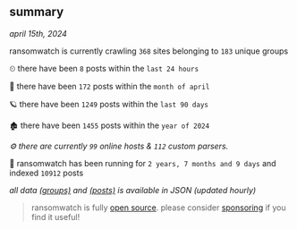 
## summary
_april 15th, 2024_

ransomwatch is currently crawling `368` sites belonging to `183` unique groups

⏲ there have been `8` posts within the `last 24 hours`

🦈 there have been `172` posts within the `month of april`

🪐 there have been `1249` posts within the `last 90 days`

🏚 there have been `1455` posts within the `year of 2024`

_⚙️ there are currently `99` online hosts & `112` custom parsers._

🦕 ransomwatch has been running for `2 years, 7 months and 9 days` and indexed `10912` posts

_all data  [(groups)](http://ransomwhat.telemetry.ltd/groups) and [(posts)](http://ransomwhat.telemetry.ltd/posts) is available in JSON (updated hourly)_

> ransomwatch is fully [open source](https://github.com/joshhighet/ransomwatch#ransomwatch--). please consider [sponsoring](https://github.com/sponsors/joshhighet) if you find it useful!
